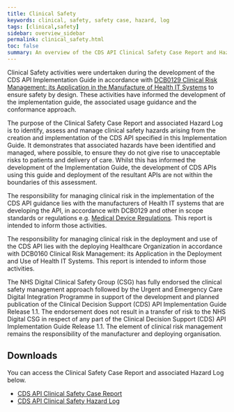```yaml
---
title: Clinical Safety
keywords: clinical, safety, safety case, hazard, log
tags: [clinical,safety]
sidebar: overview_sidebar
permalink: clinical_safety.html
toc: false
summary: An overview of the CDS API Clinical Safety Case Report and Hazard Log
---
```


Clinical Safety activities were undertaken during the development of the CDS API Implementation Guide in accordance with [DCB0129 Clinical Risk Management: its Application in the Manufacture of Health IT Systems](https://digital.nhs.uk/data-and-information/information-standards/information-standards-and-data-collections-including-extractions/publications-and-notifications/standards-and-collections/dcb0129-clinical-risk-management-its-application-in-the-manufacture-of-health-it-systems) to ensure safety by design. These activities have informed the development of the implementation guide, the associated usage guidance and the conformance approach. 

The purpose of the Clinical Safety Case Report and associated Hazard Log is to identify, assess and manage clinical safety hazards arising from the creation and implementation of the CDS API specified in this Implementation Guide. It demonstrates that associated hazards have been identified and managed, where possible, to ensure they do not give rise to unacceptable risks to patients and delivery of care. Whilst this has informed the development of the Implementation Guide, the development of CDS APIs using this guide and deployment of the resultant APIs are not within the boundaries of this assessment.

The responsibility for managing clinical risk in the implementation of the CDS API guidance lies with the manufacturers of Health IT systems that are developing the API, in accordance with DCB0129 and other in scope standards or regulations e.g. [Medical Device Regulations](https://www.gov.uk/topic/medicines-medical-devices-blood/medical-devices-regulation-safety). This report is intended to inform those activities. 

The responsibility for managing clinical risk in the deployment and use of the CDS API lies with the deploying Healthcare Organization in accordance with DCB0160 Clinical Risk Management: its Application in the Deployment and Use of Health IT Systems. This report is intended to inform those activities.

The NHS Digital Clinical Safety Group (CSG) has fully endorsed the clinical safety management approach followed by the Urgent and Emergency Care Digital Integration Programme in support of the development and planned publication of the Clinical Decision Support (CDS) API Implementation Guide Release 1.1.  The endorsement does not result in a transfer of risk to the NHS Digital CSG in respect of any part of the Clinical Decision Support (CDS) API Implementation Guide Release 1.1. The element of clinical risk management remains the responsibility of the manufacturer and deploying organisation.

## Downloads ##

You can access the Clinical Safety Case Report and associated Hazard Log below.
- [CDS API Clinical Safety Case Report](files/Clinical_Safety_Case_Report_-_Clinical_Decision_Support_API_Implementaion_Guide_1.1_v1.0.pdf) 
- [CDS API Clinical Safety Hazard Log](files/CDS_API_Hazard_Log_V1.0.xlsx)

